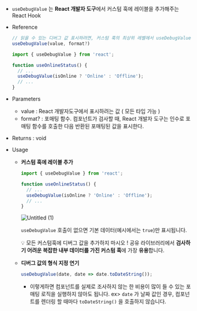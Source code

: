 - `useDebugValue` 는 **React 개발자 도구**에서 커스텀 훅에 레이블을 추가해주는 React Hook
- Reference
    
    ```jsx
    // 읽을 수 있는 디버그 값 표시하려면, 커스텀 훅의 최상위 레벨에서 useDebugValue 호출
    useDebugValue(value, format?)
    ```
    
    ```jsx
    import { useDebugValue } from 'react';
    
    function useOnlineStatus() {
      // ...
      useDebugValue(isOnline ? 'Online' : 'Offline');
      // ...
    }
    ```
    
- Parameters
    - value : React 개발자도구에서 표시하려는 값 ( 모든 타입 가능 )
    - format? : 포매팅 함수. 컴포넌트가 검사할 때, React 개발자 도구는 인수로 포매팅 함수를 호출한 다음 반환된 포매팅된 값을 표시한다.
- Returns : void
- Usage
    - **커스텀 훅에 레이블 추가**
        
        ```jsx
        import { useDebugValue } from 'react';
        
        function useOnlineStatus() {
          // ...
          useDebugValue(isOnline ? 'Online' : 'Offline');
          // ...
        }
        ```
        ![Untitled (1)](https://github.com/Jungle-JavaScript-Study/deep-dive/assets/126440955/cd5d7c26-25d3-4734-b44a-d8046d052dfa)

        `useDebugValue` 호출이 없으면 기본 데이터(예시에서는 `true`)만 표시됩니다.
        
        <aside>
        💡 모든 커스텀훅에 디버그 값을 추가하지 마시오 !
        공유 라이브러리에서 <strong>검사하기 어려운 복잡한 내부 데이터를 가진 커스텀 훅</strong>에 가장 <strong>유용</strong>합니다.
        
        </aside>
        
    - **디버그 값의 형식 지정 연기**
        
        ```jsx
        useDebugValue(date, date => date.toDateString());
        ```
        
        - 이렇게하면 컴포넌트를 실제로 조사하지 않는 한 비용이 많이 들 수 있는 포매팅 로직을 실행하지 않아도 됩니다.
        ex> `date` 가 날짜 값인 경우, 컴포넌트를 렌더링 할 때마다 `toDateString()` 을 호출하지 않습니다.
